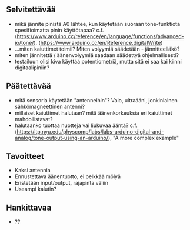 ## Selvitettävää
- mikä jännite pinistä A0 lähtee, kun käytetään suoraan tone-funktiota spesifioimatta pinin käyttötapaa? c.f. (https://www.arduino.cc/reference/en/language/functions/advanced-io/tone/), (https://www.arduino.cc/en/Reference.digitalWrite)
- ...miten kaiuttimet toimii? Miten volyymiä säädetään - jännitteelläkö?
- miten jännitettä / äänenvolyymiä saadaan säädettyä ohjelmallisesti?
- testailuun olisi kiva käyttää potentiometriä, mutta sitä ei saa kai kiinni digitaalipiniin?

## Päätettävää
- mitä sensoria käytetään "antenneihin"? Valo, ultraääni, jonkinlainen sähkömagneettinen antenni?
- millaiset kaiuttimet halutaan? mitä äänenkorkeuksia eri kaiuttimet mahdollistavat?
- halutaanko tuottaa nuotteja vai liukuvaa ääntä? c.f. (https://itp.nyu.edu/physcomp/labs/labs-arduino-digital-and-analog/tone-output-using-an-arduino/), "A more complex example"

## Tavoitteet
- Kaksi antennia
- Ennustettava äänentuotto, ei pelkkää mölyä
- Eristetään input/output, rajapinta väliin
- Useampi kaiutin?

## Hankittavaa
- ??
